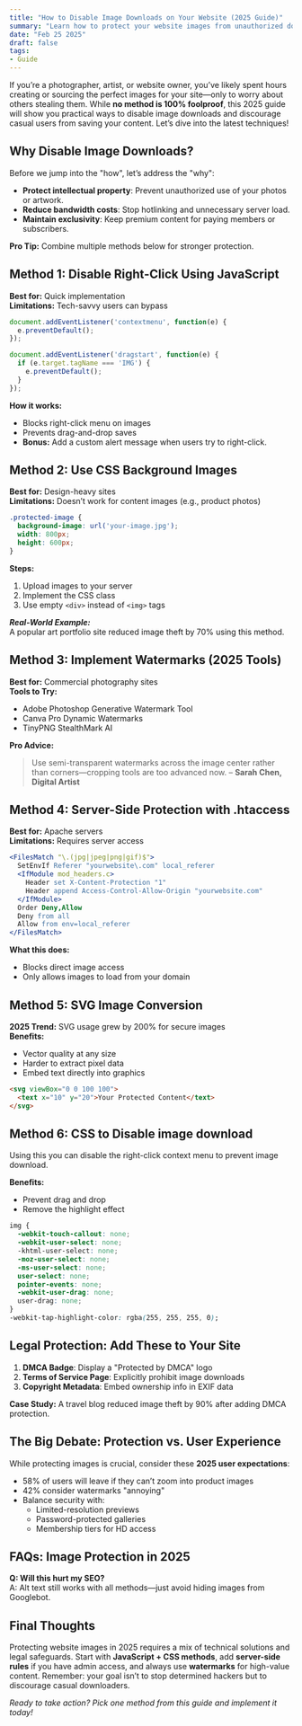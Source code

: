```yaml
---
title: "How to Disable Image Downloads on Your Website (2025 Guide)"
summary: "Learn how to protect your website images from unauthorized downloads in 2025. Explore CSS, JavaScript, server-side methods, and legal tips for content security."
date: "Feb 25 2025"
draft: false
tags:
- Guide
---
```


If you’re a photographer, artist, or website owner, you’ve likely spent hours creating or sourcing the perfect images for your site—only to worry about others stealing them. While **no method is 100% foolproof**, this 2025 guide will show you practical ways to disable image downloads and discourage casual users from saving your content. Let’s dive into the latest techniques!

## Why Disable Image Downloads?
Before we jump into the "how", let’s address the "why":
- **Protect intellectual property**: Prevent unauthorized use of your photos or artwork.
- **Reduce bandwidth costs**: Stop hotlinking and unnecessary server load.
- **Maintain exclusivity**: Keep premium content for paying members or subscribers.

**Pro Tip:** Combine multiple methods below for stronger protection.

## Method 1: Disable Right-Click Using JavaScript
**Best for:** Quick implementation  
**Limitations:** Tech-savvy users can bypass

```javascript
document.addEventListener('contextmenu', function(e) {
  e.preventDefault();
});

document.addEventListener('dragstart', function(e) {
  if (e.target.tagName === 'IMG') {
    e.preventDefault();
  }
});
```

**How it works:**  
- Blocks right-click menu on images  
- Prevents drag-and-drop saves  
- **Bonus:** Add a custom alert message when users try to right-click.

## Method 2: Use CSS Background Images
**Best for:** Design-heavy sites  
**Limitations:** Doesn’t work for content images (e.g., product photos)

```css
.protected-image {
  background-image: url('your-image.jpg');
  width: 800px;
  height: 600px;
}
```

**Steps:**  
1. Upload images to your server  
2. Implement the CSS class  
3. Use empty `<div>` instead of `<img>` tags  

***Real-World Example:***  
A popular art portfolio site reduced image theft by 70% using this method.

## Method 3: Implement Watermarks (2025 Tools)
**Best for:** Commercial photography sites  
**Tools to Try:**  
- Adobe Photoshop Generative Watermark Tool  
- Canva Pro Dynamic Watermarks  
- TinyPNG StealthMark AI

**Pro Advice:**  
> Use semi-transparent watermarks across the image center rather than corners—cropping tools are too advanced now. – **Sarah Chen, Digital Artist**

## Method 4: Server-Side Protection with .htaccess
**Best for:** Apache servers  
**Limitations:** Requires server access

```apache
<FilesMatch "\.(jpg|jpeg|png|gif)$">
  SetEnvIf Referer "yourwebsite\.com" local_referer
  <IfModule mod_headers.c>
    Header set X-Content-Protection "1"
    Header append Access-Control-Allow-Origin "yourwebsite.com"
  </IfModule>
  Order Deny,Allow
  Deny from all
  Allow from env=local_referer
</FilesMatch>
```

**What this does:**  
- Blocks direct image access  
- Only allows images to load from your domain  

## Method 5: SVG Image Conversion
**2025 Trend:** SVG usage grew by 200% for secure images  
**Benefits:**  
- Vector quality at any size  
- Harder to extract pixel data  
- Embed text directly into graphics  

```html
<svg viewBox="0 0 100 100">
  <text x="10" y="20">Your Protected Content</text>
</svg>
```

## Method 6: CSS to Disable image download

Using this you can disable the right-click context menu to prevent image download.

**Benefits:**
- Prevent drag and drop
- Remove the highlight effect

```css
img {
  -webkit-touch-callout: none;
  -webkit-user-select: none;
  -khtml-user-select: none;
  -moz-user-select: none;
  -ms-user-select: none;
  user-select: none;
  pointer-events: none;
  -webkit-user-drag: none;
  user-drag: none;
}
-webkit-tap-highlight-color: rgba(255, 255, 255, 0);
```

## Legal Protection: Add These to Your Site
1. **DMCA Badge**: Display a "Protected by DMCA" logo  
2. **Terms of Service Page**: Explicitly prohibit image downloads  
3. **Copyright Metadata**: Embed ownership info in EXIF data  

**Case Study:** A travel blog reduced image theft by 90% after adding DMCA protection.

## The Big Debate: Protection vs. User Experience
While protecting images is crucial, consider these **2025 user expectations**:
- 58% of users will leave if they can’t zoom into product images  
- 42% consider watermarks "annoying"  
- Balance security with:  
  - Limited-resolution previews  
  - Password-protected galleries  
  - Membership tiers for HD access  

## FAQs: Image Protection in 2025

**Q: Will this hurt my SEO?**  
A: Alt text still works with all methods—just avoid hiding images from Googlebot.

## Final Thoughts
Protecting website images in 2025 requires a mix of technical solutions and legal safeguards. Start with **JavaScript + CSS methods**, add **server-side rules** if you have admin access, and always use **watermarks** for high-value content. Remember: your goal isn’t to stop determined hackers but to discourage casual downloaders.

*Ready to take action? Pick one method from this guide and implement it today!*  
